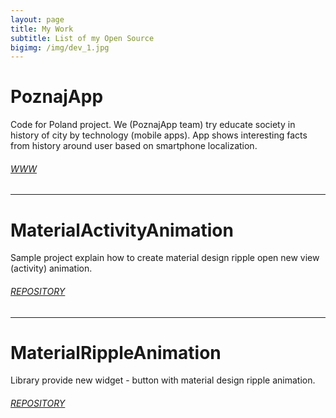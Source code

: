 ```yaml
---
layout: page
title: My Work
subtitle: List of my Open Source
bigimg: /img/dev_1.jpg
---
```



# PoznajApp

Code for Poland project. We (PoznajApp team) try educate society in history of city by technology (mobile apps). App shows interesting facts from history around user based on smartphone localization.

###### [WWW](https://kodujdlapolski.pl/projects/poznaj-wroclaw/)

---
# MaterialActivityAnimation

Sample project explain how to create material design ripple open new view (activity) animation.

###### [REPOSITORY](https://github.com/rafalgawlik/MaterialActivityAnimations)

---
# MaterialRippleAnimation

Library provide new widget - button with material design ripple animation.

###### [REPOSITORY](https://github.com/rafalgawlik/MaterialRippleAnimation)
